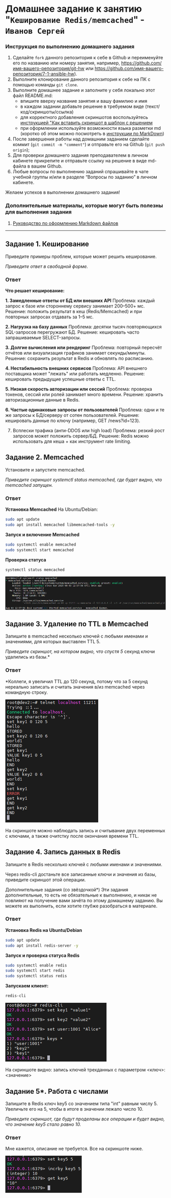# Домашнее задание к занятию "`Кеширование Redis/memcached`" - `Иванов Сергей`


### Инструкция по выполнению домашнего задания

   1. Сделайте `fork` данного репозитория к себе в Github и переименуйте его по названию или номеру занятия, например, https://github.com/имя-вашего-репозитория/git-hw или  https://github.com/имя-вашего-репозитория/7-1-ansible-hw).
   2. Выполните клонирование данного репозитория к себе на ПК с помощью команды `git clone`.
   3. Выполните домашнее задание и заполните у себя локально этот файл README.md:
      - впишите вверху название занятия и вашу фамилию и имя
      - в каждом задании добавьте решение в требуемом виде (текст/код/скриншоты/ссылка)
      - для корректного добавления скриншотов воспользуйтесь [инструкцией "Как вставить скриншот в шаблон с решением](https://github.com/netology-code/sys-pattern-homework/blob/main/screen-instruction.md)
      - при оформлении используйте возможности языка разметки md (коротко об этом можно посмотреть в [инструкции  по MarkDown](https://github.com/netology-code/sys-pattern-homework/blob/main/md-instruction.md))
   4. После завершения работы над домашним заданием сделайте коммит (`git commit -m "comment"`) и отправьте его на Github (`git push origin`);
   5. Для проверки домашнего задания преподавателем в личном кабинете прикрепите и отправьте ссылку на решение в виде md-файла в вашем Github.
   6. Любые вопросы по выполнению заданий спрашивайте в чате учебной группы и/или в разделе “Вопросы по заданию” в личном кабинете.
   
Желаем успехов в выполнении домашнего задания!
   
### Дополнительные материалы, которые могут быть полезны для выполнения задания

1. [Руководство по оформлению Markdown файлов](https://gist.github.com/Jekins/2bf2d0638163f1294637#Code)

---

## Задание 1. Кеширование
Приведите примеры проблем, которые может решить кеширование.

*Приведите ответ в свободной форме.*

### Ответ

**Что решает кеширование:**

**1. Замедленные ответы от БД или внешних API**
Проблема: каждый запрос к базе или стороннему сервису занимает 200–500+ мс.
Решение: положить результат в кеш (Redis/Memcached) и при повторных запросах отдавать за 1–5 мс.

**2. Нагрузка на базу данных**
Проблема: десятки тысяч повторяющихся SQL-запросов перегружают БД.
Решение: кешировать часто запрашиваемые SELECT-запросы.

**3. Долгие вычисления или рендеринг**
Проблема: повторный пересчёт отчётов или визуализация графиков занимает секунды/минуты.
Решение: сохранить результат в Redis и обновлять по расписанию.

**4. Нестабильность внешних сервисов**
Проблема: API внешнего поставщика может "лежать" или работать медленно.
Решение: кешировать предыдущие успешные ответы с TTL.

**5. Низкая скорость авторизации или сессий**
Проблема: проверка токенов, сессий или ролей занимает много времени.
Решение: хранить авторизационные данные в Redis.

**6. Частые одинаковые запросы от пользователей**
Проблема: одни и те же запросы к БД/серверу от сотен пользователей.
Решение: кешировать данные по ключу (например, GET /news?id=123).

7. Всплески трафика (анти-DDOS или high load)
Проблема: резкий рост запросов может положить сервер/БД.
Решение: Redis можно использовать для кеша + как инструмент rate limiting.


## Задание 2. Memcached
Установите и запустите memcached.

*Приведите скриншот systemctl status memcached, где будет видно, что memcached запущен.*

### Ответ

**Установка Memcached**
На Ubuntu/Debian:
```bash
sudo apt update
sudo apt install memcached libmemcached-tools -y
```

**Запуск и включение Memcached**
```bash
sudo systemctl enable memcached
sudo systemctl start memcached
```

**Проверка статуса**
```bash
systemctl status memcached
```

![""](https://github.com/radiomost/redis-memcached/blob/main/img/img21.png)

## Задание 3. Удаление по TTL в Memcached
Запишите в memcached несколько ключей с любыми именами и значениями, для которых выставлен TTL 5.

*Приведите скриншот, на котором видно, что спустя 5* секунд ключи удалились из базы.*

### Ответ

*Коллеги, я увеличил TTL до 120 секунд, потому что за 5 секунд нереально записать и считать значения в/из memcached через командную строку.

![""](https://github.com/radiomost/redis-memcached/blob/main/img/img22.png)

На скриншоте можно наблюдать запись и считывание двух переменных с ключами, а также очитстку после окончания времени TTL.

## Задание 4. Запись данных в Redis
Запишите в Redis несколько ключей с любыми именами и значениями.

Через redis-cli достаньте все записанные ключи и значения из базы, приведите скриншот этой операции.

Дополнительные задания (со звёздочкой*)
Эти задания дополнительные, то есть не обязательные к выполнению, и никак не повлияют на получение вами зачёта по этому домашнему заданию. Вы можете их выполнить, если хотите глубже разобраться в материале.

### Ответ

**Установка Redis на Ubuntu/Debian**
```bash
sudo apt update
sudo apt install redis-server -y
```
**Запуск и проверка статуса Redis**
```bash
sudo systemctl enable redis
sudo systemctl start redis
sudo systemctl status redis
```

**Запускаем клиент:**
```bash
redis-cli
```
![""](https://github.com/radiomost/redis-memcached/blob/main/img/img23.png)

На скриншоте видно:
запись ключей трехданных с параметром <ключ>:<значение>

## Задание 5*. Работа с числами
Запишите в Redis ключ key5 со значением типа "int" равным числу 5. Увеличьте его на 5, чтобы в итоге в значении лежало число 10.

*Приведите скриншот, где будут проделаны все операции и будет видно, что значение key5 стало равно 10.*

### Ответ

Мне кажется, описание не требуется. Все на скриншоте ниже.

![""](https://github.com/radiomost/redis-memcached/blob/main/img/img24.png)